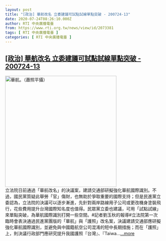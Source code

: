 ```yaml
---
layout: post
title: "[政治] 華航改名 立委建議可試點試線單點突破 - 200724-13"
date: 2020-07-24T08:26:10.000Z
author: RTI 中央廣播電臺
from: https://www.rti.org.tw/news/view/id/2073381
tags: [ RTI 中央廣播電臺 ]
categories: [ RTI 中央廣播電臺 ]
---
```

<!--1595579170000-->
[[政治] 華航改名 立委建議可試點試線單點突破 - 200724-13](https://www.rti.org.tw/news/view/id/2073381)
------

<div>
<img src="https://static.rti.org.tw/assets/thumbnails/2019/08/13/8d193d6d5e6ae4a1fc9e6250bfa3d680.jpg" width="360" alt="華航。（蕭照平攝）" title="華航。（蕭照平攝）"><br>立法院日前通過「華航改名」的決議案，建請交通部研擬強化華航國際識別。不過，國民黨質疑此舉勞「官」傷財，也無助於爭取重要的國際支持；但是民進黨立委認為，立法院的決議可以逐步漸進，先針對兩岸路線用子公司或更改機身塗裝飛行，花些費用提升台灣國際知名度也值得。民眾黨立委也建議，可用「試點試線」來單點突破，為華航國際識別打開一些空間。#記者劉玉秋的報導#立法院第一次臨時會表決通過民進黨團版的「華航」與「護照」改名案，決議建請交通部應研擬強化華航國際識別，並避免與中國籍航空公司混淆的短中長期措施；而在「護照」上，則決議行政部門應研究提升我國護照『台灣』、『Taiwa...<a target="_blank" href="https://www.rti.org.tw/news/view/id/2073381">...more</a>
</div>
